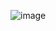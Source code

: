 ![image](https://user-images.githubusercontent.com/74151231/144152261-26cab881-ff8a-427f-a753-10ae3a09125c.png)
